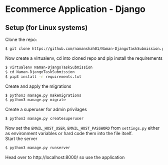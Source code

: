# Ecommerce Application - Django

## Setup (for Linux systems)

Clone the repo:
```bash
$ git clone https://github.com/namanshah01/Naman-DjangoTaskSubmission.git
```
Now create a virtualenv, cd into cloned repo and pip install the requirements
```bash
$ virtualenv Naman-DjangoTaskSubmission
$ cd Naman-DjangoTaskSubmission
$ pip3 install -r requirements.txt
```
Create and apply the migrations
```bash
$ python3 manage.py makemigrations
$ python3 manage.py migrate
```
Create a superuser for admin privilages
```bash
$ python3 manage.py createsuperuser
```
Now set the `EMAIL_HOST_USER`, `EMAIL_HOST_PASSWORD` from `settings.py` either as environment variables or hard code them into the file itself.
<br>Start the server
```bash
$ python3 manage.py runserver
```
Head over to http://localhost:8000/ so use the application

